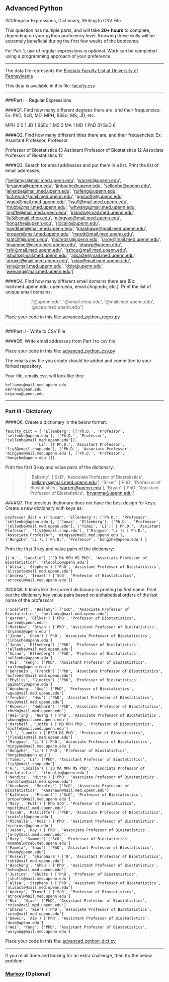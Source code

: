 ## Advanced Python    

###Regular Expressions, Dictionary, Writing to CSV File  

This question has multiple parts, and will take **20+ hours** to complete, depending on your python proficiency level.  Knowing these skills will be extremely beneficial during the first few weeks of the bootcamp.

For Part 1, use of regular expressions is optional.  Work can be completed using a programming approach of your preference. 

---

The data file represents the [Biostats Faculty List at University of Pennsylvania](http://www.med.upenn.edu/cceb/biostat/faculty.shtml)

This data is available in this file:  [faculty.csv](python/faculty.csv)

--- 

###Part I - Regular Expressions  


####Q1. Find how many different degrees there are, and their frequencies: Ex:  PhD, ScD, MD, MPH, BSEd, MS, JD, etc.

>> 
MPH      2
0        1
JD       1
BSEd     1
MS       2
MA       1
MD       1
PhD     31
ScD      6


####Q2. Find how many different titles there are, and their frequencies:  Ex:  Assistant Professor, Professor

>>
Professor of Biostatistics              13
Assistant Professor of Biostatistics    12
Associate Professor of Biostatistics    12


####Q3. Search for email addresses and put them in a list.  Print the list of email addresses.

>> 
['bellamys@mail.med.upenn.edu', 'warren@upenn.edu', 'bryanma@upenn.edu', 'jinboche@upenn.edu', 'sellenbe@upenn.edu', 'jellenbe@mail.med.upenn.edu', 'ruifeng@upenn.edu', 'bcfrench@mail.med.upenn.edu', 'pgimotty@upenn.edu', 'wguo@mail.med.upenn.edu', 'hsu9@mail.med.upenn.edu', 'rhubb@mail.med.upenn.edu', 'whwang@mail.med.upenn.edu', 'mjoffe@mail.med.upenn.edu', 'jrlandis@mail.med.upenn.edu', 'liy3@email.chop.edu', 'mingyao@mail.med.upenn.edu', 'hongzhe@upenn.edu', 'rlocalio@upenn.edu', 'nanditam@mail.med.upenn.edu', 'knashawn@mail.med.upenn.edu', 'propert@mail.med.upenn.edu', 'mputt@mail.med.upenn.edu', 'sratclif@upenn.edu', 'michross@upenn.edu', 'jaroy@mail.med.upenn.edu', 'msammel@cceb.med.upenn.edu', 'shawp@upenn.edu', 'rshi@mail.med.upenn.edu', 'hshou@mail.med.upenn.edu', 'jshults@mail.med.upenn.edu', 'alisaste@mail.med.upenn.edu', 'atroxel@mail.med.upenn.edu', 'rxiao@mail.med.upenn.edu', 'sxie@mail.med.upenn.edu', 'dxie@upenn.edu', 'weiyang@mail.med.upenn.edu']


####Q4. Find how many different email domains there are (Ex:  mail.med.upenn.edu, upenn.edu, email.chop.edu, etc.).  Print the list of unique email domains.

>> ['@upenn.edu', '@email.chop.edu', '@mail.med.upenn.edu', '@cceb.med.upenn.edu']

Place your code in this file: [advanced_python_regex.py](python/advanced_python_regex.py)

---

###Part II - Write to CSV File

####Q5.  Write email addresses from Part I to csv file

Place your code in this file: [advanced_python_csv.py](python/advanced_python_csv.py)

The emails.csv file you create should be added and committed to your forked repository.

Your file, emails.csv, will look like this:
```
bellamys@mail.med.upenn.edu
warren@upenn.edu
bryanma@upenn.edu
```

---

### Part III - Dictionary

####Q6.  Create a dictionary in the below format:
```
faculty_dict = { 'Ellenberg': [['Ph.D.', 'Professor', 'sellenbe@upenn.edu'], ['Ph.D.', 'Professor', 'jellenbe@mail.med.upenn.edu']],
              'Li': [['Ph.D.', 'Assistant Professor', 'liy3@email.chop.edu'], ['Ph.D.', 'Associate Professor', 'mingyao@mail.med.upenn.edu'], ['Ph.D.', 'Professor', 'hongzhe@upenn.edu']]}
```
Print the first 3 key and value pairs of the dictionary:

>> 'Bellamy': ['ScD',
  'Associate Professor of Biostatistics',
  'bellamys@mail.med.upenn.edu'],
 'Bilker': ['PhD', 'Professor of Biostatistics', 'warren@upenn.edu'],
 'Bryan': ['PhD', 'Assistant Professor of Biostatistics', 'bryanma@upenn.edu']

####Q7.  The previous dictionary does not have the best design for keys.  Create a new dictionary with keys as:

```
professor_dict = {('Susan', 'Ellenberg'): ['Ph.D.', 'Professor', 'sellenbe@upenn.edu'], ('Jonas', 'Ellenberg'): ['Ph.D.', 'Professor', 'jellenbe@mail.med.upenn.edu'], ('Yimei', 'Li'): ['Ph.D.', 'Assistant Professor', 'liy3@email.chop.edu'], ('Mingyao','Li'): ['Ph.D.', 'Associate Professor', 'mingyao@mail.med.upenn.edu'], ('Hongzhe','Li'): ['Ph.D.', 'Professor', 'hongzhe@upenn.edu'] }
```

Print the first 3 key and value pairs of the dictionary:

>> 
```
{('A.', 'Localio') ['JD MA MPH MS PhD', 'Associate Professor of Biostatistics', 'rlocalio@upenn.edu']
('Alisa', 'Stephens') ['PhD', 'Assistant Professor of Biostatistics', 'alisaste@mail.med.upenn.edu']
('Andrea', 'Troxel') ['ScD', 'Professor of Biostatistics', 'atroxel@mail.med.upenn.edu']}
```

####Q8.  It looks like the current dictionary is printing by first name.  Print out the dictionary key value pairs based on alphabetical orders of the last name of the professors

>> 
```
('Scarlett', 'Bellamy') ['ScD', 'Associate Professor of Biostatistics', 'bellamys@mail.med.upenn.edu']
('Warren', 'Bilker') ['PhD', 'Professor of Biostatistics', 'warren@upenn.edu']
('Matthew', 'Bryan') ['PhD', 'Assistant Professor of Biostatistics', 'bryanma@upenn.edu']
('Jinbo', 'Chen') ['PhD', 'Associate Professor of Biostatistics', 'jinboche@upenn.edu']
('Jonas', 'Ellenberg') ['PhD', 'Professor of Biostatistics', 'jellenbe@mail.med.upenn.edu']
('Susan', 'Ellenberg') ['PhD', 'Professor of Biostatistics', 'sellenbe@upenn.edu']
('Rui', 'Feng') ['PhD', 'Assistant Professor of Biostatistics', 'ruifeng@upenn.edu']
('Benjamin', 'French') ['PhD', 'Associate Professor of Biostatistics', 'bcfrench@mail.med.upenn.edu']
('Phyllis', 'Gimotty') ['PhD', 'Professor of Biostatistics', 'pgimotty@upenn.edu']
('Wensheng', 'Guo') ['PhD', 'Professor of Biostatistics', 'wguo@mail.med.upenn.edu']
('Yenchih', 'Hsu') ['PhD', 'Assistant Professor of Biostatistics', 'hsu9@mail.med.upenn.edu']
('Rebecca', 'Hubbard') ['PhD', 'Associate Professor of Biostatistics', 'rhubb@mail.med.upenn.edu']
('Wei-Ting', 'Hwang') ['PhD', 'Associate Professor of Biostatistics', 'whwang@mail.med.upenn.edu']
('Marshall', 'Joffe') ['MD MPH PhD', 'Professor of Biostatistics', 'mjoffe@mail.med.upenn.edu']
('J.', 'Landis') ['BSEd MS PhD', 'Professor of Biostatistics', 'jrlandis@mail.med.upenn.edu']
('Mingyao', 'Li') ['PhD', 'Associate Professor of Biostatistics', 'mingyao@mail.med.upenn.edu']
('Hongzhe', 'Li') ['PhD', 'Professor of Biostatistics', 'hongzhe@upenn.edu']
('Yimei', 'Li') ['PhD', 'Assistant Professor of Biostatistics', 'liy3@email.chop.edu']
('A.', 'Localio') ['JD MA MPH MS PhD', 'Associate Professor of Biostatistics', 'rlocalio@upenn.edu']
('Nandita', 'Mitra') ['PhD', 'Associate Professor of Biostatistics', 'nanditam@mail.med.upenn.edu']
('Knashawn', 'Morales') ['ScD', 'Associate Professor of Biostatistics', 'knashawn@mail.med.upenn.edu']
('Kathleen', 'Propert') ['ScD', 'Professor of Biostatistics', 'propert@mail.med.upenn.edu']
('Mary', 'Putt') ['PhD ScD', 'Professor of Biostatistics', 'mputt@mail.med.upenn.edu']
('Sarah', 'Ratcliffe') ['PhD', 'Associate Professor of Biostatistics', 'sratclif@upenn.edu']
('Michelle', 'Ross') ['PhD', 'Assistant Professor of Biostatistics', 'michross@upenn.edu']
('Jason', 'Roy') ['PhD', 'Associate Professor of Biostatistics', 'jaroy@mail.med.upenn.edu']
('Mary', 'Sammel') ['ScD', 'Professor of Biostatistics', 'msammel@cceb.med.upenn.edu']
('Pamela', 'Shaw') ['PhD', 'Assistant Professor of Biostatistics', 'shawp@upenn.edu']
('Russell', 'Shinohara') ['0', 'Assistant Professor of Biostatistics', 'rshi@mail.med.upenn.edu']
('Haochang', 'Shou') ['PhD', 'Assistant Professor of Biostatistics', 'hshou@mail.med.upenn.edu']
('Justine', 'Shults') ['PhD', 'Professor of Biostatistics', 'jshults@mail.med.upenn.edu']
('Alisa', 'Stephens') ['PhD', 'Assistant Professor of Biostatistics', 'alisaste@mail.med.upenn.edu']
('Andrea', 'Troxel') ['ScD', 'Professor of Biostatistics', 'atroxel@mail.med.upenn.edu']
('Rui', 'Xiao') ['PhD', 'Assistant Professor of Biostatistics', 'rxiao@mail.med.upenn.edu']
('Sharon', 'Xie') ['PhD', 'Associate Professor of Biostatistics', 'sxie@mail.med.upenn.edu']
('Dawei', 'Xie') ['PhD', 'Assistant Professor of Biostatistics', 'dxie@upenn.edu']
('Wei', 'Yang') ['PhD', 'Assistant Professor of Biostatistics', 'weiyang@mail.med.upenn.edu']
```

Place your code in this file: [advanced_python_dict.py](python/advanced_python_dict.py)

--- 

If you're all done and looking for an extra challenge, then try the below problem:  

### [Markov](python/markov.py) (Optional)

